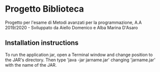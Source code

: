 # Progetto Biblioteca 
Progetto per l'esame di Metodi avanzati per la programmazione, A.A 2019/2020 - Sviluppato da Aiello Domenico e Alba Marina D'Asaro

## Installation instructions

  To run the application jar, open a Terminal window and change position to the JAR's directory.
  Then type 'java -jar jarname.jar' changing 'jarname.jar' with the name of the JAR.
